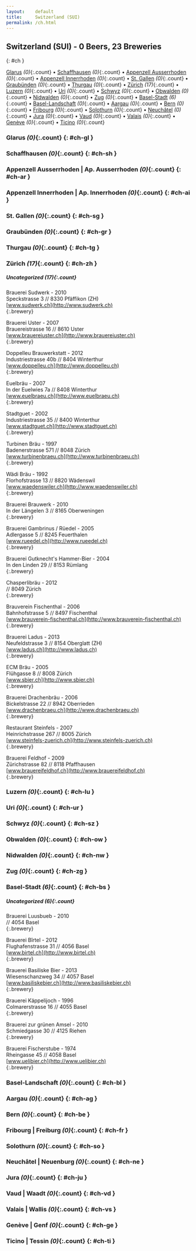 ```yaml
---
layout:    default
title:     Switzerland (SUI)
permalink: /ch.html
---
```


## Switzerland (SUI) - 0 Beers, 23 Breweries
{: #ch }


[Glarus](#ch-gl) _(0)_{:.count} • [Schaffhausen](#ch-sh) _(0)_{:.count} • [Appenzell Ausserrhoden](#ch-ar) _(0)_{:.count} • [Appenzell Innerrhoden](#ch-ai) _(0)_{:.count} • [St. Gallen](#ch-sg) _(0)_{:.count} • [Graubünden](#ch-gr) _(0)_{:.count} • [Thurgau](#ch-tg) _(0)_{:.count} • [Zürich](#ch-zh) _(17)_{:.count} • [Luzern](#ch-lu) _(0)_{:.count} • [Uri](#ch-ur) _(0)_{:.count} • [Schwyz](#ch-sz) _(0)_{:.count} • [Obwalden](#ch-ow) _(0)_{:.count} • [Nidwalden](#ch-nw) _(0)_{:.count} • [Zug](#ch-zg) _(0)_{:.count} • [Basel-Stadt](#ch-bs) _(6)_{:.count} • [Basel-Landschaft](#ch-bl) _(0)_{:.count} • [Aargau](#ch-ag) _(0)_{:.count} • [Bern](#ch-be) _(0)_{:.count} • [Fribourg](#ch-fr) _(0)_{:.count} • [Solothurn](#ch-so) _(0)_{:.count} • [Neuchâtel](#ch-ne) _(0)_{:.count} • [Jura](#ch-ju) _(0)_{:.count} • [Vaud](#ch-vd) _(0)_{:.count} • [Valais](#ch-vs) _(0)_{:.count} • [Genève](#ch-ge) _(0)_{:.count} • [Ticino](#ch-ti) _(0)_{:.count}




### Glarus _(0)_{:.count} {: #ch-gl }







### Schaffhausen _(0)_{:.count} {: #ch-sh }







### Appenzell Ausserrhoden | Ap. Ausserrhoden _(0)_{:.count} {: #ch-ar }







### Appenzell Innerrhoden | Ap. Innerrhoden _(0)_{:.count} {: #ch-ai }







### St. Gallen _(0)_{:.count} {: #ch-sg }







### Graubünden _(0)_{:.count} {: #ch-gr }







### Thurgau _(0)_{:.count} {: #ch-tg }







### Zürich _(17)_{:.count} {: #ch-zh }





##### Uncategorized _(17)_{:.count}


Brauerei Sudwerk - 2010  <br>
Speckstrasse 3 // 8330 Pfäffikon (ZH)  <br>
[www.sudwerk.ch](http://www.sudwerk.ch)  <br>
{:.brewery}


Brauerei Uster - 2007  <br>
Brauereistrasse 16 // 8610 Uster  <br>
[www.brauereiuster.ch](http://www.brauereiuster.ch)  <br>
{:.brewery}


Doppelleu Brauwerkstatt - 2012  <br>
Industriestrasse 40b // 8404 Winterthur  <br>
[www.doppelleu.ch](http://www.doppelleu.ch)  <br>
{:.brewery}


Euelbräu - 2007  <br>
In der Euelwies 7a // 8408 Winterthur  <br>
[www.euelbraeu.ch](http://www.euelbraeu.ch)  <br>
{:.brewery}


Stadtguet - 2002  <br>
Industriestrasse 35 // 8400 Winterthur  <br>
[www.stadtguet.ch](http://www.stadtguet.ch)  <br>
{:.brewery}


Turbinen Bräu - 1997  <br>
Badenerstrasse 571 // 8048 Zürich  <br>
[www.turbinenbraeu.ch](http://www.turbinenbraeu.ch)  <br>
{:.brewery}


Wädi Bräu - 1992  <br>
Florhofstrasse 13 // 8820 Wädenswil  <br>
[www.waedenswiler.ch](http://www.waedenswiler.ch)  <br>
{:.brewery}


Brauerei Brauwerk - 2010  <br>
In der Längelen 3 // 8165 Oberweningen  <br>
{:.brewery}


Brauerei Gambrinus / Rüedel - 2005  <br>
Adlergasse 5 // 8245 Feuerthalen  <br>
[www.rueedel.ch](http://www.rueedel.ch)  <br>
{:.brewery}


Brauerei Gutknecht's Hammer-Bier - 2004  <br>
In den Linden 29 // 8153 Rümlang  <br>
{:.brewery}


Chasperlibräu - 2012  <br>
// 8049 Zürich  <br>
{:.brewery}


Brauverein Fischenthal - 2006  <br>
Bahnhofstrasse 5 // 8497 Fischenthal  <br>
[www.brauverein-fischenthal.ch](http://www.brauverein-fischenthal.ch)  <br>
{:.brewery}


Brauerei Ladus - 2013  <br>
Neufeldstrasse 3 // 8154 Oberglatt (ZH)  <br>
[www.ladus.ch](http://www.ladus.ch)  <br>
{:.brewery}


ECM Bräu - 2005  <br>
Flühgasse 8 // 8008 Zürich  <br>
[www.sbier.ch](http://www.sbier.ch)  <br>
{:.brewery}


Brauerei Drachenbräu - 2006  <br>
Bickelstrasse 22 // 8942 Oberrieden  <br>
[www.drachenbraeu.ch](http://www.drachenbraeu.ch)  <br>
{:.brewery}


Restaurant Steinfels - 2007  <br>
Heinrichstrasse 267 // 8005 Zürich  <br>
[www.steinfels-zuerich.ch](http://www.steinfels-zuerich.ch)  <br>
{:.brewery}


Brauerei Feldhof - 2009  <br>
Zürichstrasse 82 // 8118 Pfaffhausen  <br>
[www.brauereifeldhof.ch](http://www.brauereifeldhof.ch)  <br>
{:.brewery}




### Luzern _(0)_{:.count} {: #ch-lu }







### Uri _(0)_{:.count} {: #ch-ur }







### Schwyz _(0)_{:.count} {: #ch-sz }







### Obwalden _(0)_{:.count} {: #ch-ow }







### Nidwalden _(0)_{:.count} {: #ch-nw }







### Zug _(0)_{:.count} {: #ch-zg }







### Basel-Stadt _(6)_{:.count} {: #ch-bs }





##### Uncategorized _(6)_{:.count}


Brauerei Luusbueb - 2010  <br>
// 4054 Basel  <br>
{:.brewery}


Brauerei Bîrtel - 2012  <br>
Flughafenstrasse 31 // 4056 Basel  <br>
[www.birtel.ch](http://www.birtel.ch)  <br>
{:.brewery}


Brauerei Basiliske Bier - 2013  <br>
Wiesenschanzweg 34 // 4057 Basel  <br>
[www.basiliskebier.ch](http://www.basiliskebier.ch)  <br>
{:.brewery}


Brauerei Käppelijoch - 1996  <br>
Colmarerstrasse 16 // 4055 Basel  <br>
{:.brewery}


Brauerei zur grünen Amsel - 2010  <br>
Schmiedgasse 30 // 4125 Riehen  <br>
{:.brewery}


Brauerei Fischerstube - 1974  <br>
Rheingasse 45 // 4058 Basel  <br>
[www.uelibier.ch](http://www.uelibier.ch)  <br>
{:.brewery}




### Basel-Landschaft _(0)_{:.count} {: #ch-bl }







### Aargau _(0)_{:.count} {: #ch-ag }







### Bern _(0)_{:.count} {: #ch-be }







### Fribourg | Freiburg _(0)_{:.count} {: #ch-fr }







### Solothurn _(0)_{:.count} {: #ch-so }







### Neuchâtel | Neuenburg _(0)_{:.count} {: #ch-ne }







### Jura _(0)_{:.count} {: #ch-ju }







### Vaud | Waadt _(0)_{:.count} {: #ch-vd }







### Valais | Wallis _(0)_{:.count} {: #ch-vs }







### Genève | Genf _(0)_{:.count} {: #ch-ge }







### Ticino | Tessin _(0)_{:.count} {: #ch-ti }






 
